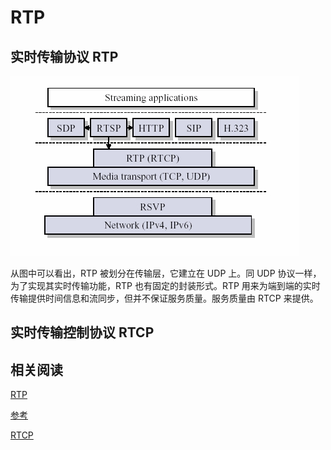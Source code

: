 # RTP

## 实时传输协议 RTP

![](assets/20190731103729933_3315.png)

从图中可以看出，RTP 被划分在传输层，它建立在 UDP 上。同 UDP 协议一样，为了实现其实时传输功能，RTP 也有固定的封装形式。RTP 用来为端到端的实时传输提供时间信息和流同步，但并不保证服务质量。服务质量由 RTCP 来提供。

## 实时传输控制协议 RTCP

## 相关阅读

[RTP](https://zh.wikipedia.org/wiki/实时传输协议)

[参考](<https://github.com/babosa/Course/blob/master/流媒体传输控制协议(RTSP%20RTP%20SDP)详解/rtp.md>)

[RTCP](https://zh.wikipedia.org/wiki/实时传输控制协议)
